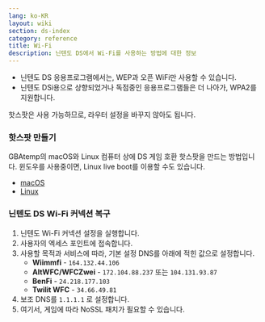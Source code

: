```yaml
---
lang: ko-KR
layout: wiki
section: ds-index
category: reference
title: Wi-Fi
description: 닌텐도 DS에서 Wi-Fi를 사용하는 방법에 대한 정보
---
```


- 닌텐도 DS 응용프로그램에서는, WEP과 오픈 WiFi만 사용할 수 있습니다.
- 닌텐도 DSi용으로 상향되었거나 독점중인 응용프로그램들은 더 나아가, WPA2를 지원합니다.

핫스팟은 사용 가능하므로, 라우터 설정을 바꾸지 않아도 됩니다.

### 핫스팟 만들기
GBAtemp의 macOS와 Linux 컴퓨터 상에 DS 게임 호환 핫스팟을 만드는 방법입니다. 윈도우를 사용중이면, Linux live boot를 이용할 수도 있습니다.
- [macOS](https://gbatemp.net/threads/571658)
- [Linux](https://gbatemp.net/threads/543283)

### 닌텐도 DS Wi-Fi 커넥션 복구

1. 닌텐도 Wi-Fi 커넥션 설정을 실행합니다.
1. 사용자의 엑세스 포인트에 접속합니다.
1. 사용할 목적과 서비스에 따라, 기본 설정 DNS를 아래에 적힌 값으로 설정합니다.
   - **Wiimmfi** - `164.132.44.106`
   - **AltWFC/WFCZwei** - `172.104.88.237` 또는 `104.131.93.87`
   - **BenFi** - `24.218.177.103`
   - **Twilit WFC** - `34.66.49.81`
1. 보조 DNS를 `1.1.1.1` 로 설정합니다.
1. 여기서, 게임에 따라 NoSSL 패치가 필요할 수 있습니다.
